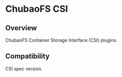 # ChubaoFS CSI

## Overview

ChubaoFS Container Storage Interface (CSI) plugins.

## Compatibility

CSI spec version.
